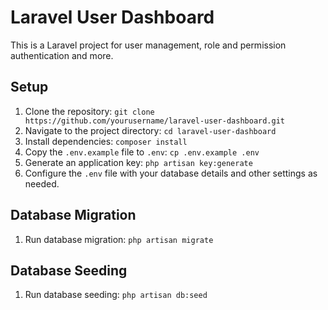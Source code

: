 # Laravel User Dashboard

This is a Laravel project for user management, role and permission authentication and more.

## Setup

1. Clone the repository: `git clone https://github.com/yourusername/laravel-user-dashboard.git`
2. Navigate to the project directory: `cd laravel-user-dashboard`
3. Install dependencies: `composer install`
4. Copy the `.env.example` file to `.env`: `cp .env.example .env`
5. Generate an application key: `php artisan key:generate`
6. Configure the `.env` file with your database details and other settings as needed.

## Database Migration

1. Run database migration: `php artisan migrate`

## Database Seeding

1. Run database seeding: `php artisan db:seed`